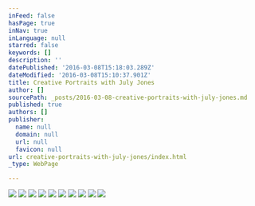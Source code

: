 ```yaml
---
inFeed: false
hasPage: true
inNav: true
inLanguage: null
starred: false
keywords: []
description: ''
datePublished: '2016-03-08T15:18:03.289Z'
dateModified: '2016-03-08T15:10:37.901Z'
title: Creative Portraits with July Jones
author: []
sourcePath: _posts/2016-03-08-creative-portraits-with-july-jones.md
published: true
authors: []
publisher:
  name: null
  domain: null
  url: null
  favicon: null
url: creative-portraits-with-july-jones/index.html
_type: WebPage

---
```

![](https://the-grid-user-content.s3-us-west-2.amazonaws.com/a7a03aa5-292b-4f4b-a5c5-36379806ac2f.jpg)
![](https://the-grid-user-content.s3-us-west-2.amazonaws.com/7ca85c3d-785c-4eb7-a4f5-685f0ec99957.jpg)
![](https://the-grid-user-content.s3-us-west-2.amazonaws.com/bf903763-6ee1-4df8-8144-db3a9fa78072.jpg)
![](https://the-grid-user-content.s3-us-west-2.amazonaws.com/ee45d05d-0775-4636-848d-04bcfac60e8f.jpg)
![](https://the-grid-user-content.s3-us-west-2.amazonaws.com/7b5aaf50-cee7-428d-ae00-892712842bdd.jpg)
![](https://the-grid-user-content.s3-us-west-2.amazonaws.com/76f771f2-b9ba-4fa4-9eb9-8858110efab2.jpg)
![](https://the-grid-user-content.s3-us-west-2.amazonaws.com/15c235c6-86f0-4a73-854c-3e321d34fb3b.jpg)
![](https://the-grid-user-content.s3-us-west-2.amazonaws.com/5cd5fd5b-674a-4937-a177-e101546112a9.jpg)
![](https://the-grid-user-content.s3-us-west-2.amazonaws.com/84cf8430-40b5-45e9-9dcb-a5837934310e.jpg)
![](https://the-grid-user-content.s3-us-west-2.amazonaws.com/9c6aaccc-fa12-4941-99d8-725999dd5d20.jpg)